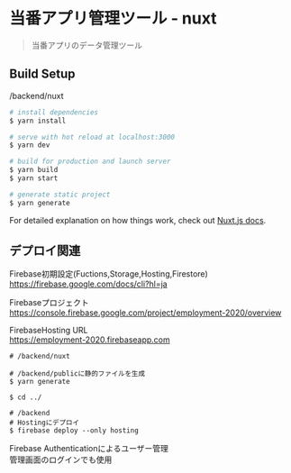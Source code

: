 # 当番アプリ管理ツール - nuxt

> 当番アプリのデータ管理ツール

## Build Setup

/backend/nuxt
``` bash
# install dependencies
$ yarn install

# serve with hot reload at localhost:3000
$ yarn dev

# build for production and launch server
$ yarn build
$ yarn start

# generate static project
$ yarn generate
```

For detailed explanation on how things work, check out [Nuxt.js docs](https://nuxtjs.org).

## デプロイ関連

Firebase初期設定(Fuctions,Storage,Hosting,Firestore)   
https://firebase.google.com/docs/cli?hl=ja  

Firebaseプロジェクト  
https://console.firebase.google.com/project/employment-2020/overview  

FirebaseHosting URL  
https://employment-2020.firebaseapp.com  


```
# /backend/nuxt

# /backend/publicに静的ファイルを生成
$ yarn generate

$ cd ../

# /backend
# Hostingにデプロイ
$ firebase deploy --only hosting
```

Firebase Authenticationによるユーザー管理  
管理画面のログインでも使用
